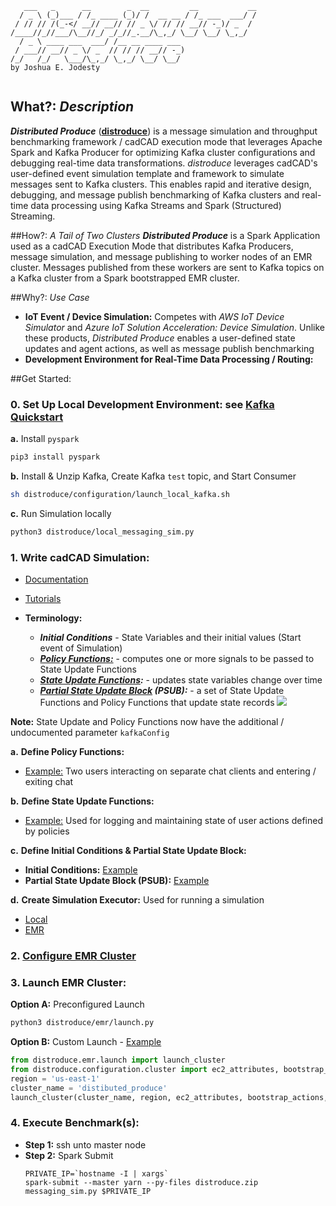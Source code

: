 ```
   ___   _      __        _  __         __           __
  / _ \ (_)___ / /_ ____ (_)/ /  __ __ / /_ ___  ___/ /
 / // // /(_-</ __// __// // _ \/ // // __// -_)/ _  / 
/____//_//___/\__//_/ _/_//_.__/\_,_/ \__/ \__/ \_,_/  
  / _ \ ____ ___  ___/ /__ __ ____ ___                 
 / ___// __// _ \/ _  // // // __// -_)                
/_/   /_/   \___/\_,_/ \_,_/ \__/ \__/                 
by Joshua E. Jodesty                                                       
                                       
```
## What?: *Description*
***Distributed Produce*** (**[distroduce](distroduce)**) is a message simulation and throughput benchmarking framework / 
cadCAD execution mode that leverages Apache Spark and Kafka Producer for optimizing Kafka cluster configurations and 
debugging real-time data transformations. *distroduce* leverages cadCAD's user-defined event simulation template and 
framework to simulate messages sent to Kafka clusters. This enables rapid and iterative design, debugging, and message 
publish benchmarking of Kafka clusters and real-time data processing using Kafka Streams and Spark (Structured) 
Streaming. 

##How?: *A Tail of Two Clusters*
***Distributed Produce*** is a Spark Application used as a cadCAD Execution Mode that distributes Kafka Producers, 
message simulation, and message publishing to worker nodes of an EMR cluster. Messages published from these workers are 
sent to Kafka topics on a Kafka cluster from a Spark bootstrapped EMR cluster.

##Why?: *Use Case*
* **IoT Event / Device Simulation:** Competes with *AWS IoT Device Simulator* and *Azure IoT Solution Acceleration: 
Device Simulation*. Unlike these products, *Distributed Produce* enables a user-defined state updates and agent actions, 
as well as message publish benchmarking
* **Development Environment for Real-Time Data Processing / Routing:** 

##Get Started:

### 0. Set Up Local Development Environment: see [Kafka Quickstart](https://kafka.apache.org/quickstart)
**a.** Install `pyspark`
```bash
pip3 install pyspark
``` 
**b.** Install & Unzip Kafka, Create Kafka `test` topic, and Start Consumer
```bash
sh distroduce/configuration/launch_local_kafka.sh
```
**c.** Run Simulation locally
```bash
python3 distroduce/local_messaging_sim.py
```

### 1. Write cadCAD Simulation: 
* [Documentation](https://github.com/BlockScience/cadCAD/tree/master/documentation)
* [Tutorials](https://github.com/BlockScience/cadCAD/tree/master/tutorials)

* **Terminology:**
    * ***Initial Conditions*** - State Variables and their initial values (Start event of Simulation)
    * ***[Policy Functions:](https://github.com/BlockScience/cadCAD/tree/master/documentation#Policy-Functions)*** - 
    computes one or more signals to be passed to State Update Functions
    * ***[State Update Functions]((https://github.com/BlockScience/cadCAD/tree/master/documentation#state-update-functions)):*** - 
    updates state variables change over time
    * ***[Partial State Update Block](https://github.com/BlockScience/cadCAD/tree/master/documentation#State-Variables) (PSUB):*** - 
    a set of State Update Functions and Policy Functions that update state records
    ![](https://i.imgur.com/9rlX9TG.png)


**Note:** State Update and Policy Functions now have the additional / undocumented parameter `kafkaConfig`

**a.** **Define Policy Functions:**
* [Example:](distroduce/action_policies.py) Two users interacting on separate chat clients and entering / exiting chat 

**b.** **Define State Update Functions:**
* [Example:](distroduce/state_updates.py) Used for logging and maintaining state of user actions defined by policies

**c.** **Define Initial Conditions & Partial State Update Block:**
* **Initial Conditions:** [Example](distroduce/messaging_sim.py)
* **Partial State Update Block (PSUB):** [Example](distroduce/simulation.py)

**d.** **Create Simulation Executor:** Used for running a simulation
* [Local](distroduce/local_messaging_sim.py)
* [EMR](distroduce/messaging_sim.py)

### 2. [Configure EMR Cluster](distroduce/configuration/cluster.py)

### 3. Launch EMR Cluster:
**Option A:** Preconfigured Launch
```bash
python3 distroduce/emr/launch.py
```
**Option B:** Custom Launch - [Example](distroduce/emr/launch.py)
```python
from distroduce.emr.launch import launch_cluster
from distroduce.configuration.cluster import ec2_attributes, bootstrap_actions, instance_groups, configurations
region = 'us-east-1'
cluster_name = 'distibuted_produce'
launch_cluster(cluster_name, region, ec2_attributes, bootstrap_actions, instance_groups, configurations)
```

### 4. Execute Benchmark(s):
* **Step 1:** ssh unto master node
* **Step 2:** Spark Submit
    ```
    PRIVATE_IP=`hostname -I | xargs`
    spark-submit --master yarn --py-files distroduce.zip messaging_sim.py $PRIVATE_IP
    ```

